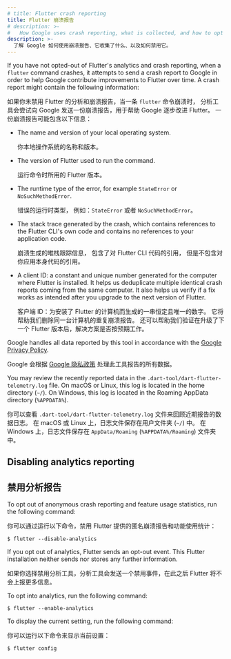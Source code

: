```yaml
---
# title: Flutter crash reporting
title: Flutter 崩溃报告
# description: >-
#   How Google uses crash reporting, what is collected, and how to opt out.
description: >-
  了解 Google 如何使用崩溃报告、它收集了什么、以及如何禁用它。
---
```


If you have not opted-out of Flutter's analytics and crash reporting,
when a `flutter` command crashes,
it attempts to send a crash report to Google in order to
help Google contribute improvements to Flutter over time.
A crash report might contain the following information:

如果你未禁用 Flutter 的分析和崩溃报告，当一条 `flutter` 命令崩溃时，
分析工具会尝试向 Google 发送一份崩溃报告，用于帮助 Google 逐步改进 Flutter。
一份崩溃报告可能包含以下信息：

* The name and version of your local operating system.

  你本地操作系统的名称和版本。
    
* The version of Flutter used to run the command.

  运行命令时所用的 Flutter 版本。
    
* The runtime type of the error, for example
  `StateError` or `NoSuchMethodError`.
  
  错误的运行时类型，
  例如：`StateError` 或者 `NoSuchMethodError`。
    
* The stack trace generated by the crash, which contains references to 
  the Flutter CLI's own code and contains no references to
  your application code.
  
  崩溃生成的堆栈跟踪信息，
  包含了对 Flutter CLI 代码的引用，
  但是不包含对你应用本身代码的引用。
  
* A client ID: a constant and unique number generated for
  the computer where Flutter is installed.
  It helps us deduplicate multiple identical crash
  reports coming from the same computer.
  It also helps us verify if a fix works as intended after
  you upgrade to the next version of Flutter.
  
  客户端 ID：为安装了 Flutter 的计算机而生成的一串恒定且唯一的数字。
  它将帮助我们删除同一台计算机的重复崩溃报告。
  还可以帮助我们验证在升级了下一个 Flutter 版本后，解决方案是否按预期工作。

Google handles all data reported by this tool in accordance with the 
[Google Privacy Policy][].

Google 会根据 [Google 隐私政策][Google Privacy Policy]
处理此工具报告的所有数据。

You may review the recently reported data in the 
`.dart-tool/dart-flutter-telemetry.log` file.
On macOS or Linux, this log is located in the home directory (`~/`).
On Windows, this log is located in the Roaming AppData directory (`%APPDATA%`). 

你可以查看 `.dart-tool/dart-flutter-telemetry.log`
文件来回顾近期报告的数据日志。
在 macOS 或 Linux 上，日志文件保存在用户文件夹 (`~/`) 中。
在 Windows 上，日志文件保存在 `AppData/Roaming` (`%APPDATA%/Roaming`) 文件夹中。

## Disabling analytics reporting

## 禁用分析报告

To opt out of anonymous crash reporting and feature
usage statistics, run the following command:

你可以通过运行以下命令，禁用 Flutter 提供的匿名崩溃报告和功能使用统计：

```console
$ flutter --disable-analytics
```

If you opt out of analytics, Flutter sends an opt-out event.
This Flutter installation neither sends nor stores any further information. 

如果你选择禁用分析工具，分析工具会发送一个禁用事件，在此之后 Flutter 将不会上报更多信息。

To opt into analytics, run the following command: 

```console
$ flutter --enable-analytics
```

To display the current setting, run the following command:

你可以运行以下命令来显示当前设置：

```console
$ flutter config
```

[Google Privacy Policy]: https://policies.google.com/privacy
